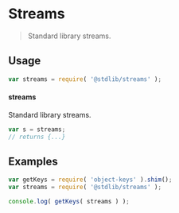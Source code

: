# Streams

> Standard library streams.


<section class="usage">

## Usage

``` javascript
var streams = require( '@stdlib/streams' );
```

#### streams

Standard library streams.

``` javascript
var s = streams;
// returns {...}
```

</section>

<!-- /.usage -->


<section class="examples">

## Examples

<!-- TODO: better examples -->

``` javascript
var getKeys = require( 'object-keys' ).shim();
var streams = require( '@stdlib/streams' );

console.log( getKeys( streams ) );
```

</section>

<!-- /.examples -->


<section class="links">

</section>

<!-- /.links -->
